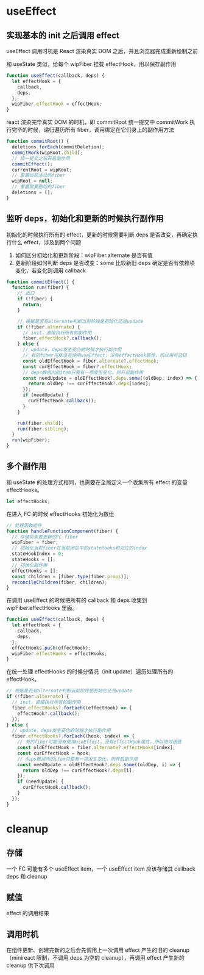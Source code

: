 # useEffect

## 实现基本的 init 之后调用 effect

useEffect 调用时机是 React 渲染真实 DOM 之后，并且浏览器完成重新绘制之前

和 useState 类似，给每个 wipFiber 挂载 effectHook，用以保存副作用

```js
function useEffect(callback, deps) {
  let effectHook = {
    callback,
    deps,
  };
  wipFiber.effectHook = effectHook;
}
```

react 渲染完毕真实 DOM 的时机，即 commitRoot 统一提交中 commitWork 执行完毕的时候，递归遍历所有 fiber，调用绑定在它们身上的副作用方法

```js
function commitRoot() {
  deletions.forEach(commitDeletion);
  commitWork(wipRoot.child);
  // 统一提交之后开启副作用
  commitEffect();
  currentRoot = wipRoot;
  // 重置当前活动的fiber
  wipRoot = null;
  // 重置需要删除的fiber
  deletions = [];
}
```

## 监听 deps，初始化和更新的时候执行副作用

初始化的时候执行所有的 effect，更新的时候需要判断 deps 是否改变，再确定执行什么 effect，涉及到两个问题

1. 如何区分初始化和更新阶段：wipFiber.alternate 是否有值
2. 更新阶段如何判断 deps 是否改变：some 比较新旧 deps 确定是否有依赖项变化，若变化则调用 callback

```js
function commitEffect() {
  function run(fiber) {
    // 出口
    if (!fiber) {
      return;
    }

    // 根据是否有alternate判断当前阶段是初始化还是update
    if (!fiber.alternate) {
      // init，直接执行所有的副作用
      fiber.effectHook?.callback();
    } else {
      // update，deps发生变化的时候才执行副作用
      // 有的fiber可能没有使用useEffect，没有effectHook属性，所以用可选链
      const oldEffectHook = fiber.alternate?.effectHook;
      const curEffectHook = fiber?.effectHook;
      // deps数组内的item只要有一项发生变化，则开启副作用
      const needUpdate = oldEffectHook?.deps.some((oldDep, index) => {
        return oldDep !== curEffectHook?.deps[index];
      });
      if (needUpdate) {
        curEffectHook.callback();
      }
    }

    run(fiber.child);
    run(fiber.sibling);
  }
  run(wipFiber);
}
```

## 多个副作用

和 useState 的处理方式相同，也需要在全局定义一个收集所有 effect 的变量 effectHooks。

```js
let effectHooks;
```

在进入 FC 的时候 effectHooks 初始化为数组

```js
// 处理函数组件
function handleFunctionComponent(fiber) {
  // 存储将来要更新的FC fiber
  wipFiber = fiber;
  // 初始化当前fiber在当前闭包中的stateHooks和对应的index
  stateHookIndex = 0;
  stateHooks = [];
  // 初始化副作用
  effectHooks = [];
  const children = [fiber.type(fiber.props)];
  reconcileChildren(fiber, children);
}
```

在调用 useEffect 的时候把所有的 callback 和 deps 收集到 wipFiber.effectHooks 里面。

```js
function useEffect(callback, deps) {
  let effectHook = {
    callback,
    deps,
  };
  effectHooks.push(effectHook);
  wipFiber.effectHooks = effectHooks;
}
```

在统一处理 effectHooks 的时候分情况（init update）遍历处理所有的 effectHook。

```js
// 根据是否有alternate判断当前阶段是初始化还是update
if (!fiber.alternate) {
  // init，直接执行所有的副作用
  fiber.effectHooks?.forEach((effectHook) => {
    effectHook?.callback();
  });
} else {
  // update，deps发生变化的时候才执行副作用
  fiber.effectHooks?.forEach((hook, index) => {
    // 有的fiber可能没有使用useEffect，没有effectHook属性，所以用可选链
    const oldEffectHook = fiber.alternate?.effectHooks[index];
    const curEffectHook = hook;
    // deps数组内的item只要有一项发生变化，则开启副作用
    const needUpdate = oldEffectHook?.deps.some((oldDep, i) => {
      return oldDep !== curEffectHook?.deps[i];
    });
    if (needUpdate) {
      curEffectHook.callback();
    }
  });
}
```

# cleanup

## 存储

一个 FC 可能有多个 useEffect item，一个 useEffect item 应该存储其 callback deps 和 cleanup

## 赋值

effect 的调用结果

## 调用时机

在组件更新、创建完新的之后会先调用上一次调用 effect 产生的旧的 cleanup（minireact 限制，不调用 deps 为空的 cleanup），再调用 effect 产生新的 cleanup 供下次调用
